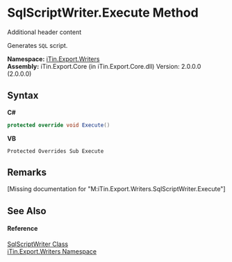# SqlScriptWriter.Execute Method 
Additional header content 

Generates `SQL` script.

**Namespace:**&nbsp;<a href="N_iTin_Export_Writers">iTin.Export.Writers</a><br />**Assembly:**&nbsp;iTin.Export.Core (in iTin.Export.Core.dll) Version: 2.0.0.0 (2.0.0.0)

## Syntax

**C#**<br />
``` C#
protected override void Execute()
```

**VB**<br />
``` VB
Protected Overrides Sub Execute
```


## Remarks
\[Missing <remarks> documentation for "M:iTin.Export.Writers.SqlScriptWriter.Execute"\]

## See Also


#### Reference
<a href="T_iTin_Export_Writers_SqlScriptWriter">SqlScriptWriter Class</a><br /><a href="N_iTin_Export_Writers">iTin.Export.Writers Namespace</a><br />